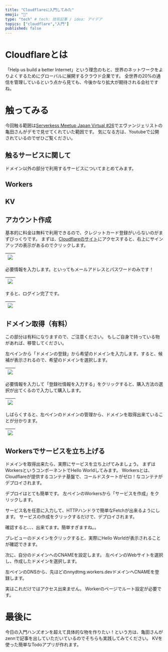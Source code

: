 ```yaml
---
title: "Cloudflareに入門してみた"
emoji: "🌟"
type: "tech" # tech: 技術記事 / idea: アイデア
topics: ["cloudflare","入門"]
published: false
---
```


# Cloudflareとは

「Help us build a better Internet」という理念のもと、世界のネットワークをよりよくするためにグローバルに展開するクラウド企業です。
全世界の20%の通信を管理しているという点から見ても、今後かなり拡大が期待される会社ですね。


# 触ってみる

今回触る範囲は[Serverkess Meetup Japan Virtual #26](https://serverless.connpass.com/event/274263/)でエヴァンジェリストの亀田さんがデモで見せてくれていた範囲です。
気になる方は、Youtubeで公開されているのでぜひご覧ください。

## 触るサービスに関して

ドメイン以外の部分で利用するサービスについてまとめてみます。

## Workers



## KV



## アカウント作成

基本的に料金は無料で利用できるので、クレジットカード登録がいらないのがまずびっくりです。
まずは、[Cloudflareのサイト](https://www.cloudflare.com/ja-jp/)にアクセスすると、右上にサインアップの表示があるのでクリックします。

|![](https://storage.googleapis.com/zenn-user-upload/907c91fa8489-20230301.png)|
|:--|

必要情報を入力します。といってもメールアドレスとパスワードのみです！

|![](https://storage.googleapis.com/zenn-user-upload/e43835624bf4-20230301.png)|
|:--|

すると、ログイン完了です。

|![](https://storage.googleapis.com/zenn-user-upload/43679406f69d-20230301.png)|
|:--|


## ドメイン取得（有料）

この部分は有料になりますので、ご注意ください。
もしご自身で持っている物があれば、移管してください。

左ペインから「ドメインの登録」から希望のドメインを入力します。すると、候補が表示されるので、希望のドメインを選択します。

|![](https://storage.googleapis.com/zenn-user-upload/f698fe7d489b-20230301.png)|
|:--|

必要情報を入力して「登録社情報を入力する」をクリックすると、購入方法の選択が出てくるので入力して購入します。

|![](https://storage.googleapis.com/zenn-user-upload/14a0f407e132-20230301.png)|
|:--|

しばらくすると、左ペインのドメインの管理から、ドメインを取得出来ていることが分かります。

|![](https://storage.googleapis.com/zenn-user-upload/636c7d400de5-20230301.png)|
|:--|


## Workersでサービスを立ち上げる

ドメインを取得出来たら、実際にサービスを立ち上げてみましょう。
まずはWorkersというコンポーネントでHello Worldしてみます。
Workersとは、Cloudflareが提供するコンテナ基盤で、コールドスタートがゼロ！なコンテナがデプロイされます。

デプロイはとても簡単です。
左ペインのWorkersから「サービスを作成」をクリックします。

<!-- 07 -->

サービス名を任意に入力して、HTTPハンドラで簡単なFetchが出来るようにします。
サービスの作成をクリックするだけで、デプロイされます。

<!-- 08 -->

確認すると、、、出来てます。簡単すぎますね。。

<!-- 09 -->

プレビューのドメインをクリックすると、実際にHello Worldが表示されることが確認できます。

<!-- 10 -->

次に、自分のドメインへのCNAMEを設定します。
左ペインのWebサイトを選択し、作成したドメインを選択します。


左ペインのDNSから、先ほどのnnydtmg.workers.devドメインへCNAMEを登録します。



実はこれだけではアクセス出来ません。
Workerのページでルート設定が必要です。








# 最後に

今日の入門ハンズオンを超えて具体的な物を作りたい！という方は、亀田さんがzennで記事を出していただいているのでそちらも実践してみてください。
KVを使った簡単なTodoアプリが作れます。



